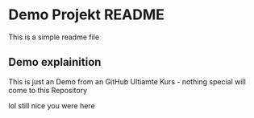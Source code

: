 # Demo Projekt README

This is a simple readme file

## Demo explainition 

This is just an Demo from an GitHub Ultiamte Kurs - nothing special will come to this Repository




lol still nice you were here 
